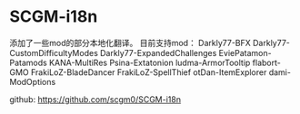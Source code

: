 # SCGM-i18n
添加了一些mod的部分本地化翻译。
目前支持mod：
Darkly77-BFX
Darkly77-CustomDifficultyModes
Darkly77-ExpandedChallenges
EviePatamon-Patamods
KANA-MultiRes
Psina-Extatonion
ludma-ArmorTooltip
flabort-GMO
FrakiLoZ-BladeDancer
FrakiLoZ-SpellThief
otDan-ItemExplorer
dami-ModOptions


github: https://github.com/scgm0/SCGM-i18n
